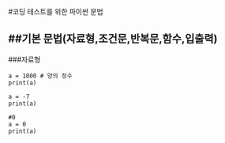 #코딩 테스트를 위한 파이썬 문법


##기본 문법(자료형,조건문,반복문,함수,입출력)
---
###자료형
```
a = 1000 # 양의 정수
print(a)

a = -7
print(a)

#0
a = 0
print(a)
```
